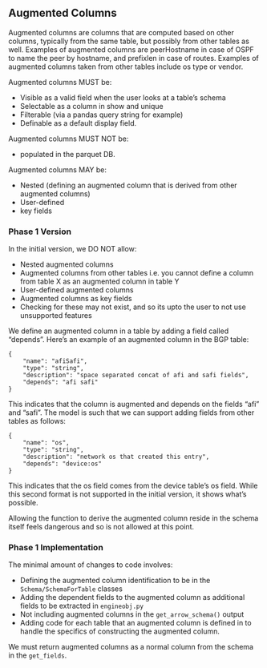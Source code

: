 ## Augmented Columns

Augmented columns are columns that are computed based on other columns, typically from the same table, but possibly from other tables as well. Examples of augmented columns are peerHostname in case of OSPF to name the peer by hostname, and prefixlen in case of routes. Examples of augmented columns taken from other tables include os type or vendor. 

Augmented columns MUST be:

* Visible as a valid field when the user looks at a table’s schema
* Selectable as a column in show and unique
* Filterable (via a pandas query string for example)
* Definable as a default display field.

Augmented columns MUST NOT be:

* populated in the parquet DB. 

Augmented columns MAY be:

* Nested (defining an augmented column that is derived from other augmented columns)
* User-defined
* key fields
	
### Phase 1 Version

In the initial version, we DO NOT allow:

* Nested augmented columns
* Augmented columns from other tables i.e. you cannot define a column from table X as an augmented column in table Y
* User-defined augmented columns
* Augmented columns as key fields
* Checking for these may not exist, and so its upto the user to not use unsupported features

We define an augmented column in a table by adding a field called “depends”. Here’s an example of an augmented column in the BGP table:

```
{
    "name": "afiSafi",
    "type": "string",
    "description": "space separated concat of afi and safi fields",
    "depends": "afi safi"
}
```

This indicates that the column is augmented and depends on the fields “afi” and “safi”. The model is such that we can support adding fields from other tables as follows:

```
{
    "name": "os",
    "type": "string",
    "description": "network os that created this entry",
    "depends": "device:os"
}
```

This indicates that the os field comes from the device table’s os field. While this second format is not supported in the initial version, it shows what’s possible.

Allowing the function to derive the augmented column reside in the schema itself feels dangerous and so is not allowed at this point.

### Phase 1 Implementation

The minimal amount of changes to code involves:

* Defining the augmented column identification to be in the `Schema/SchemaForTable` classes
* Adding the dependent fields to the augmented column as additional fields to be extracted in `engineobj.py`
* Not including augmented columns in the `get_arrow_schema()` output
* Adding code for each table that an augmented column is defined in to handle the specifics of constructing the augmented column.

We must return augmented columns as a normal column from the schema in the `get_fields`.
